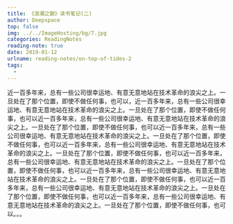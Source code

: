 ```yaml
---
title: 《浪潮之巅》读书笔记(二)
author: Deepspace
top: false
img: ../../ImageHosting/bg/7.jpg 
categories: ReadingNotes
reading-note: true
date: 2019-01-12
urlname: reading-notes/on-top-of-tides-2
tags:
  - 
---
```


<!-- ###《浪潮之巅》读书笔记(一) -->

近一百多年来，总有一些公司很幸运地、有意无意地站在技术革命的浪尖之上。一旦处在了那个位置，即使不做任何事，也可以，近一百多年来，总有一些公司很幸运地、有意无意地站在技术革命的浪尖之上。一旦处在了那个位置，即使不做任何事，也可以近一百多年来，总有一些公司很幸运地、有意无意地站在技术革命的浪尖之上。一旦处在了那个位置，即使不做任何事，也可以近一百多年来，总有一些公司很幸运地、有意无意地站在技术革命的浪尖之上。一旦处在了那个位置，即使不做任何事，也可以近一百多年来，总有一些公司很幸运地、有意无意地站在技术革命的浪尖之上。一旦处在了那个位置，即使不做任何事，也可以近一百多年来，总有一些公司很幸运地、有意无意地站在技术革命的浪尖之上。一旦处在了那个位置，即使不做任何事，也可以近一百多年来，总有一些公司很幸运地、有意无意地站在技术革命的浪尖之上。一旦处在了那个位置，即使不做任何事，也可以近一百多年来，总有一些公司很幸运地、有意无意地站在技术革命的浪尖之上。一旦处在了那个位置，即使不做任何事，也可以近一百多年来，总有一些公司很幸运地、有意无意地站在技术革命的浪尖之上。一旦处在了那个位置，即使不做任何事，也可以。。。